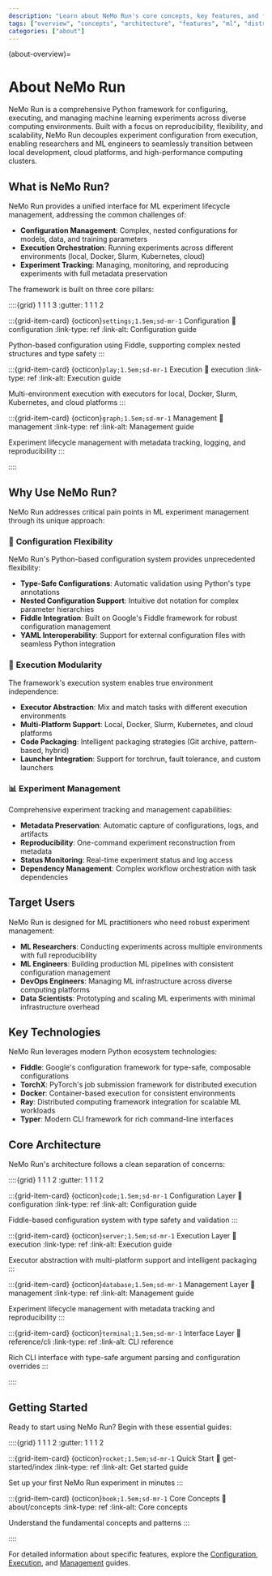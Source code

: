 ```yaml
---
description: "Learn about NeMo Run's core concepts, key features, and fundamental architecture for ML experiment management and distributed computing."
tags: ["overview", "concepts", "architecture", "features", "ml", "distributed-computing"]
categories: ["about"]
---
```


(about-overview)=

# About NeMo Run

NeMo Run is a comprehensive Python framework for configuring, executing, and managing machine learning experiments across diverse computing environments. Built with a focus on reproducibility, flexibility, and scalability, NeMo Run decouples experiment configuration from execution, enabling researchers and ML engineers to seamlessly transition between local development, cloud platforms, and high-performance computing clusters.

## What is NeMo Run?

NeMo Run provides a unified interface for ML experiment lifecycle management, addressing the common challenges of:

- **Configuration Management**: Complex, nested configurations for models, data, and training parameters
- **Execution Orchestration**: Running experiments across different environments (local, Docker, Slurm, Kubernetes, cloud)
- **Experiment Tracking**: Managing, monitoring, and reproducing experiments with full metadata preservation

The framework is built on three core pillars:

::::{grid} 1 1 1 3
:gutter: 1 1 1 2

:::{grid-item-card} {octicon}`settings;1.5em;sd-mr-1` Configuration
:link: configuration
:link-type: ref
:link-alt: Configuration guide

Python-based configuration using Fiddle, supporting complex nested structures and type safety
:::

:::{grid-item-card} {octicon}`play;1.5em;sd-mr-1` Execution
:link: execution
:link-type: ref
:link-alt: Execution guide

Multi-environment execution with executors for local, Docker, Slurm, Kubernetes, and cloud platforms
:::

:::{grid-item-card} {octicon}`graph;1.5em;sd-mr-1` Management
:link: management
:link-type: ref
:link-alt: Management guide

Experiment lifecycle management with metadata tracking, logging, and reproducibility
:::

::::

## Why Use NeMo Run?

NeMo Run addresses critical pain points in ML experiment management through its unique approach:

### 🔧 **Configuration Flexibility**

NeMo Run's Python-based configuration system provides unprecedented flexibility:

- **Type-Safe Configurations**: Automatic validation using Python's type annotations
- **Nested Configuration Support**: Intuitive dot notation for complex parameter hierarchies
- **Fiddle Integration**: Built on Google's Fiddle framework for robust configuration management
- **YAML Interoperability**: Support for external configuration files with seamless Python integration

### 🚀 **Execution Modularity**

The framework's execution system enables true environment independence:

- **Executor Abstraction**: Mix and match tasks with different execution environments
- **Multi-Platform Support**: Local, Docker, Slurm, Kubernetes, and cloud platforms
- **Code Packaging**: Intelligent packaging strategies (Git archive, pattern-based, hybrid)
- **Launcher Integration**: Support for torchrun, fault tolerance, and custom launchers

### 📊 **Experiment Management**

Comprehensive experiment tracking and management capabilities:

- **Metadata Preservation**: Automatic capture of configurations, logs, and artifacts
- **Reproducibility**: One-command experiment reconstruction from metadata
- **Status Monitoring**: Real-time experiment status and log access
- **Dependency Management**: Complex workflow orchestration with task dependencies

## Target Users

NeMo Run is designed for ML practitioners who need robust experiment management:

- **ML Researchers**: Conducting experiments across multiple environments with full reproducibility
- **ML Engineers**: Building production ML pipelines with consistent configuration management
- **DevOps Engineers**: Managing ML infrastructure across diverse computing platforms
- **Data Scientists**: Prototyping and scaling ML experiments with minimal infrastructure overhead

## Key Technologies

NeMo Run leverages modern Python ecosystem technologies:

- **Fiddle**: Google's configuration framework for type-safe, composable configurations
- **TorchX**: PyTorch's job submission framework for distributed execution
- **Docker**: Container-based execution for consistent environments
- **Ray**: Distributed computing framework integration for scalable ML workloads
- **Typer**: Modern CLI framework for rich command-line interfaces

## Core Architecture

NeMo Run's architecture follows a clean separation of concerns:

::::{grid} 1 1 1 2
:gutter: 1 1 1 2

:::{grid-item-card} {octicon}`code;1.5em;sd-mr-1` Configuration Layer
:link: configuration
:link-type: ref
:link-alt: Configuration guide

Fiddle-based configuration system with type safety and validation
:::

:::{grid-item-card} {octicon}`server;1.5em;sd-mr-1` Execution Layer
:link: execution
:link-type: ref
:link-alt: Execution guide

Executor abstraction with multi-platform support and intelligent packaging
:::

:::{grid-item-card} {octicon}`database;1.5em;sd-mr-1` Management Layer
:link: management
:link-type: ref
:link-alt: Management guide

Experiment lifecycle management with metadata tracking and reproducibility
:::

:::{grid-item-card} {octicon}`terminal;1.5em;sd-mr-1` Interface Layer
:link: reference/cli
:link-type: ref
:link-alt: CLI reference

Rich CLI interface with type-safe argument parsing and configuration overrides
:::

::::

## Getting Started

Ready to start using NeMo Run? Begin with these essential guides:

::::{grid} 1 1 1 2
:gutter: 1 1 1 2

:::{grid-item-card} {octicon}`rocket;1.5em;sd-mr-1` Quick Start
:link: get-started/index
:link-type: ref
:link-alt: Get started guide

Set up your first NeMo Run experiment in minutes
:::

:::{grid-item-card} {octicon}`book;1.5em;sd-mr-1` Core Concepts
:link: about/concepts
:link-type: ref
:link-alt: Core concepts

Understand the fundamental concepts and patterns
:::

::::

For detailed information about specific features, explore the [Configuration](configuration), [Execution](execution), and [Management](management) guides.

